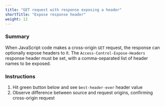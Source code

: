 ```yaml
---
title: "GET request with response exposing a header"
shortTitle: "Expose response header"
weight: 12
---
```


### Summary

When JavaScript code makes a cross-origin `GET` request, the response can optionally expose headers to it.
The `Access-Control-Expose-Headers` response header must be set, with a comma-separated list of header names to be exposed.

### Instructions

1. Hit green button below and see `best-header-ever` header value
1. Observe difference between source and request origins, confirming cross-origin request
